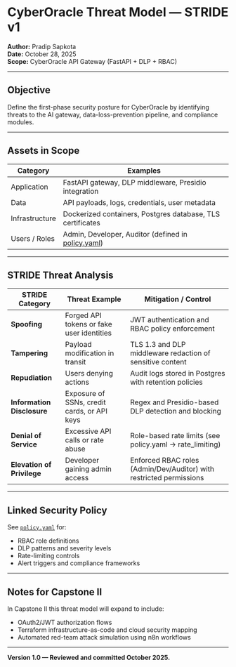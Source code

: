 # CyberOracle Threat Model — STRIDE v1  
**Author:** Pradip Sapkota  
**Date:** October 28, 2025  
**Scope:** CyberOracle API Gateway (FastAPI + DLP + RBAC)  

---

## Objective
Define the first-phase security posture for CyberOracle by identifying threats to the AI gateway, data-loss-prevention pipeline, and compliance modules.

---

## Assets in Scope
| Category | Examples |
|-----------|-----------|
| Application | FastAPI gateway, DLP middleware, Presidio integration |
| Data | API payloads, logs, credentials, user metadata |
| Infrastructure | Dockerized containers, Postgres database, TLS certificates |
| Users / Roles | Admin, Developer, Auditor (defined in [policy.yaml](./policy.yaml)) |

---

## STRIDE Threat Analysis

| STRIDE Category | Threat Example | Mitigation / Control |
|-----------------|----------------|----------------------|
| **Spoofing** | Forged API tokens or fake user identities | JWT authentication and RBAC policy enforcement |
| **Tampering** | Payload modification in transit | TLS 1.3 and DLP middleware redaction of sensitive content |
| **Repudiation** | Users denying actions | Audit logs stored in Postgres with retention policies |
| **Information Disclosure** | Exposure of SSNs, credit cards, or API keys | Regex and Presidio-based DLP detection and blocking |
| **Denial of Service** | Excessive API calls or rate abuse | Role-based rate limits (see policy.yaml → rate_limiting) |
| **Elevation of Privilege** | Developer gaining admin access | Enforced RBAC roles (Admin/Dev/Auditor) with restricted permissions |

---

## Linked Security Policy
See [`policy.yaml`](./policy.yaml) for:
- RBAC role definitions  
- DLP patterns and severity levels  
- Rate-limiting controls  
- Alert triggers and compliance frameworks  

---

## Notes for Capstone II
In Capstone II this threat model will expand to include:
- OAuth2/JWT authorization flows  
- Terraform infrastructure-as-code and cloud security mapping  
- Automated red-team attack simulation using n8n workflows  

---

**Version 1.0 — Reviewed and committed October 2025.**
